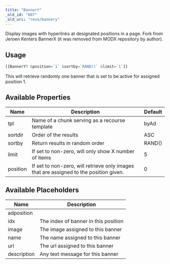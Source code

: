 ```yaml
---
title: "BannerY"
_old_id: "607"
_old_uri: "revo/bannery"
---
```


Display images with hyperlinks at designated positions in a page. Fork from Jeroen Kenters BannerX (it was removed from MODX repository by author).

## Usage

``` php
[[BannerY? &position=`1` &sortby=`RAND()` &limit=`1`]]
```

This will retrieve randomly one banner that is set to be active for assigned position 1.

## Available Properties

| Name     | Description                                                                            | Default |
| -------- | -------------------------------------------------------------------------------------- | ------- |
| tpl      | Name of a chunk serving as a recourse template                                         | byAd    |
| sortdir  | Order of the results                                                                   | ASC     |
| sortby   | Return results in random order                                                         | RAND()  |
| limit    | If set to non-zero, will only show X number of items                                   | 5       |
| position | If set to non-zero, will retrieve only images that are assigned to the position given. | 0       |

## Available Placeholders

| Name        | Description                          |
| ----------- | ------------------------------------ |
| adposition  |                                      |
| idx         | The index of banner in this position |
| image       | The image assigned to this banner    |
| name        | The name assigned to this banner     |
| url         | The url assigned to this banner      |
| description | Any text message for this banner     |
